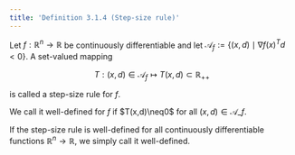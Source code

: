 ```yaml
---
title: 'Definition 3.1.4 (Step-size rule)'
---
```


Let $f:{\mathbb R}^n\to{\mathbb R}$ be continuously differentiable and
let $\mathcal{A}_f:=\{(x,d)\mid\nabla f(x)^Td<0\}$. A set-valued
mapping

$$
T:(x,d)\in\mathcal{A}_f\mapsto T(x,d)\subset\mathbb{R} _{++}
$$

is called a step-size rule for $f$.

We call it well-defined for $f$ if $T(x,d)\neq0\$ for all
$(x,d)\in\mathcal{A}\_f$.

If the step-size rule is well-defined for all continuously
differentiable functions ${\mathbb R}^n\to{\mathbb R}$, we simply call
it well-defined.
